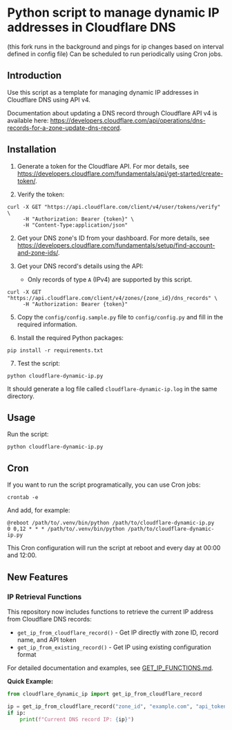 # Python script to manage dynamic IP addresses in Cloudflare DNS
(this fork runs in the background and pings for ip changes based on interval defined in config file)
Can be scheduled to run periodically using Cron jobs.

## Introduction

Use this script as a template for managing dynamic IP addresses in Cloudflare DNS using API v4.

Documentation about updating a DNS record through Cloudflare API v4 is available here: https://developers.cloudflare.com/api/operations/dns-records-for-a-zone-update-dns-record.

## Installation

1. Generate a token for the Cloudflare API. For mor details, see https://developers.cloudflare.com/fundamentals/api/get-started/create-token/.

2. Verify the token:

```shell
curl -X GET "https://api.cloudflare.com/client/v4/user/tokens/verify" \
     -H "Authorization: Bearer {token}" \
     -H "Content-Type:application/json"
```

2. Get your DNS zone's ID from your dashboard. For more details, see https://developers.cloudflare.com/fundamentals/setup/find-account-and-zone-ids/.

3. Get your DNS record's details using the API:

    - Only records of type `A` (IPv4) are supported by this script.

```shell
curl -X GET "https://api.cloudflare.com/client/v4/zones/{zone_id}/dns_records" \
     -H "Authorization: Bearer {token}"
```

5. Copy the `config/config.sample.py` file to `config/config.py` and fill in the required information.

6. Install the required Python packages:

```shell
pip install -r requirements.txt
```

7. Test the script:

```shell
python cloudflare-dynamic-ip.py
```

It should generate a log file called `cloudflare-dynamic-ip.log` in the same directory.

## Usage

Run the script:

```shell
python cloudflare-dynamic-ip.py
```

## Cron

If you want to run the script programatically, you can use Cron jobs:

```shell
crontab -e
```

And add, for example:

```
@reboot /path/to/.venv/bin/python /path/to/cloudflare-dynamic-ip.py
0 0,12 * * * /path/to/.venv/bin/python /path/to/cloudflare-dynamic-ip.py
```

This Cron configuration will run the script at reboot and every day at 00:00 and 12:00.

## New Features

### IP Retrieval Functions

This repository now includes functions to retrieve the current IP address from Cloudflare DNS records:

- `get_ip_from_cloudflare_record()` - Get IP directly with zone ID, record name, and API token
- `get_ip_from_existing_record()` - Get IP using existing configuration format

For detailed documentation and examples, see [GET_IP_FUNCTIONS.md](GET_IP_FUNCTIONS.md).

**Quick Example:**
```python
from cloudflare_dynamic_ip import get_ip_from_cloudflare_record

ip = get_ip_from_cloudflare_record("zone_id", "example.com", "api_token")
if ip:
    print(f"Current DNS record IP: {ip}")
```
